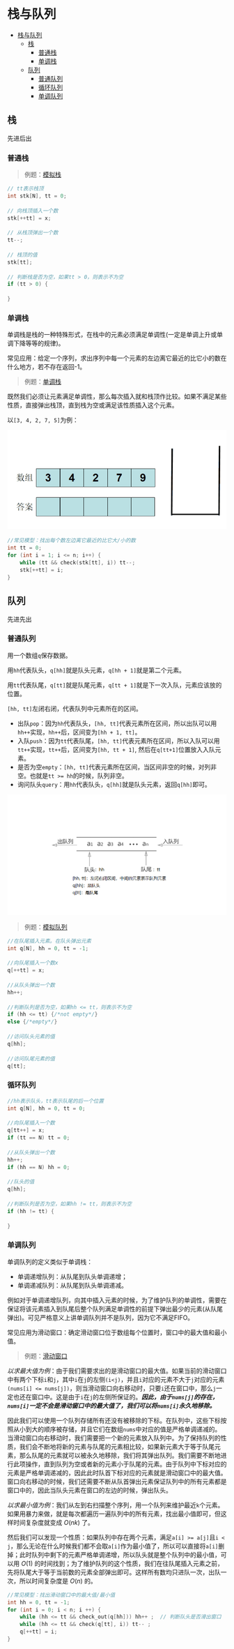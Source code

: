 # 栈与队列

- [栈与队列](#栈与队列)
  - [栈](#栈)
    - [普通栈](#普通栈)
    - [单调栈](#单调栈)
  - [队列](#队列)
    - [普通队列](#普通队列)
    - [循环队列](#循环队列)
    - [单调队列](#单调队列)

## 栈

先进后出

### 普通栈

> 例题：[模拟栈](./stack_simulate.cpp)

```C++
// tt表示栈顶
int stk[N], tt = 0;

// 向栈顶插入一个数
stk[++tt] = x;

// 从栈顶弹出一个数
tt--;

// 栈顶的值
stk[tt];

// 判断栈是否为空，如果tt > 0，则表示不为空
if (tt > 0) {

}
```

### 单调栈

单调栈是栈的一种特殊形式，在栈中的元素必须满足单调性(一定是单调上升或单调下降等等的规律)。

常见应用：给定一个序列，求出序列中每一个元素的左边离它最近的比它小的数在什么地方，若不存在返回-1。

> 例题：[单调栈](./monotonic_stack.cpp)

既然我们必须让元素满足单调性，那么每次插入就和栈顶作比较。如果不满足某些性质，直接弹出栈顶，直到栈为空或满足该性质插入这个元素。

以`[3, 4, 2, 7, 5]`为例：

![单调栈](../../images/stack.gif)

```C++
//常见模型：找出每个数左边离它最近的比它大/小的数
int tt = 0;
for (int i = 1; i <= n; i++) {
    while (tt && check(stk[tt], i)) tt--;
    stk[++tt] = i;
}
```

## 队列

先进先出

### 普通队列

用一个数组`q`保存数据。

用`hh`代表队头，`q[hh]`就是队头元素，`q[hh + 1]`就是第二个元素。

用`tt`代表队尾，`q[tt]`就是队尾元素，`q[tt + 1]`就是下一次入队，元素应该放的位置。

`[hh, tt]`左闭右闭，代表队列中元素所在的区间。

- 出队`pop`：因为`hh`代表队头，`[hh, tt]`代表元素所在区间，所以出队可以用`hh++`实现，`hh++`后，区间变为`[hh + 1, tt]`。
- 入队`push`：因为`tt`代表队尾，`[hh, tt]`代表元素所在区间，所以入队可以用`tt++`实现，`tt++`后，区间变为`[hh, tt + 1]`, 然后在`q[tt+1]`位置放入入队元素。
- 是否为空`empty`：`[hh, tt]`代表元素所在区间，当区间非空的时候，对列非空。也就是`tt >= hh`的时候，队列非空。
- 询问队头`query`：用`hh`代表队头，`q[hh]`就是队头元素，返回`q[hh]`即可。

![Queue](../../images/queue_simulation.png)

> 例题：[模拟队列](./queue_simulate.cpp)

```C++
//在队尾插入元素。在队头弹出元素
int q[N], hh = 0, tt = -1;

//向队尾插入一个数x
q[++tt] = x;

//从队头弹出一个数
hh++;

//判断队列是否为空，如果hh <= tt，则表示不为空
if (hh <= tt) {/*not empty*/}
else {/*empty*/}

//访问队头元素的值
q[hh];

//访问队尾元素的值
q[tt];
```

### 循环队列

```C++
//hh表示队头，tt表示队尾的后一个位置
int q[N], hh = 0, tt = 0;

//向队尾插入一个数
q[tt++] = x;
if (tt == N) tt = 0;

//从队头弹出一个数
hh++;
if (hh == N) hh = 0;

//队头的值
q[hh];

//判断队列是否为空，如果hh != tt，则表示不为空
if (hh != tt) {

}
```

### 单调队列

单调队列的定义类似于单调栈：

- 单调递增队列：从队尾到队头单调递增；
- 单调递减队列：从队尾到队头单调递减。

例如对于单调递增队列，向其中插入元素的时候，为了维护队列的单调性，需要在保证将该元素插入到队尾后整个队列满足单调性的前提下弹出最少的元素(从队尾弹出)。可见严格意义上讲单调队列并不是队列，因为它不满足FIFO。

常见应用为滑动窗口：确定滑动窗口位于数组每个位置时，窗口中的最大值和最小值。

> 例题：[滑动窗口](./sliding_windows.cpp)

*以求最大值为例*：由于我们需要求出的是滑动窗口的最大值。如果当前的滑动窗口中有两个下标`i`和`j`，其中`i`在`j`的左侧`(i<j)`，并且`i`对应的元素不大于`j`对应的元素`(nums[i] <= nums[j])`，则当滑动窗口向右移动时，只要`i`还在窗口中，那么`j`一定也还在窗口中。这是由于`i`在`j`的左侧所保证的。***因此，由于`nums[j]`的存在，`nums[i]`一定不会是滑动窗口中的最大值了，我们可以将`nums[i]`永久地移除。***

因此我们可以使用一个队列存储所有还没有被移除的下标。在队列中，这些下标按照从小到大的顺序被存储，并且它们在数组`nums`中对应的值是严格单调递减的。当滑动窗口向右移动时，我们需要把一个新的元素放入队列中。为了保持队列的性质，我们会不断地将新的元素与队尾的元素相比较，如果新元素大于等于队尾元素，那么队尾的元素就可以被永久地移除，我们将其弹出队列。我们需要不断地进行此项操作，直到队列为空或者新的元素小于队尾的元素。由于队列中下标对应的元素是严格单调递减的，因此此时队首下标对应的元素就是滑动窗口中的最大值。窗口向右移动的时候，我们还需要不断从队首弹出元素保证队列中的所有元素都是窗口中的，因此当队头元素在窗口的左边的时候，弹出队头。

*以求最小值为例*：我们从左到右扫描整个序列，用一个队列来维护最近`k`个元素。如果用暴力来做，就是每次都遍历一遍队列中的所有元素，找出最小值即可，但这样时间复杂度就变成 $O(nk)$ 了。

然后我们可以发现一个性质：如果队列中存在两个元素，满足`a[i] >= a[j]`且`i < j`，那么无论在什么时候我们都不会取`a[i]`作为最小值了，所以可以直接将`a[i]`删掉；此时队列中剩下的元素严格单调递增，所以队头就是整个队列中的最小值，可以用 $O(1)$ 的时间找到；为了维护队列的这个性质，我们在往队尾插入元素之前，先将队尾大于等于当前数的元素全部弹出即可。这样所有数均只进队一次，出队一次，所以时间复杂度是 $O(n)$ 的。

```C++
//常见模型：找出滑动窗口中的最大值/最小值
int hh = 0, tt = -1;
for (int i = 0; i < n; i ++) {
    while (hh <= tt && check_out(q[hh])) hh++ ;  // 判断队头是否滑出窗口
    while (hh <= tt && check(q[tt], i)) tt-- ;
    q[++tt] = i;
}
```
